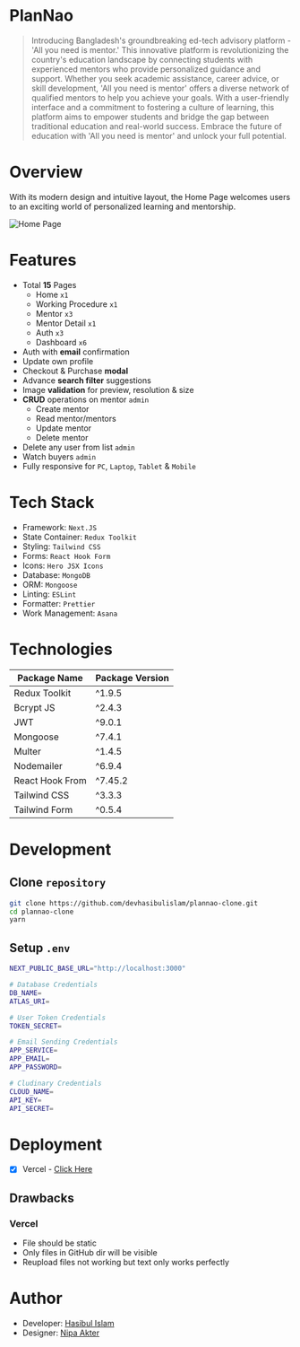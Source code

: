 # PlanNao

> Introducing Bangladesh's groundbreaking ed-tech advisory platform - 'All you need is mentor.' This innovative platform is revolutionizing the country's education landscape by connecting students with experienced mentors who provide personalized guidance and support. Whether you seek academic assistance, career advice, or skill development, 'All you need is mentor' offers a diverse network of qualified mentors to help you achieve your goals. With a user-friendly interface and a commitment to fostering a culture of learning, this platform aims to empower students and bridge the gap between traditional education and real-world success. Embrace the future of education with 'All you need is mentor' and unlock your full potential.

# Overview

With its modern design and intuitive layout, the Home Page welcomes users to an exciting world of personalized learning and mentorship.

![Home Page](https://raw.githubusercontent.com/devhasibulislam/plannao-clone/master/assets/readme/home_page.png)

# Features

- Total **15** Pages
  - Home `x1`
  - Working Procedure `x1`
  - Mentor `x3`
  - Mentor Detail `x1`
  - Auth `x3`
  - Dashboard `x6`
- Auth with **email** confirmation
- Update own profile
- Checkout & Purchase **modal**
- Advance **search filter** suggestions
- Image **validation** for preview, resolution & size
- **CRUD** operations on mentor `admin`
  - Create mentor
  - Read mentor/mentors
  - Update mentor
  - Delete mentor
- Delete any user from list `admin`
- Watch buyers `admin`
- Fully responsive for `PC`, `Laptop`, `Tablet` & `Mobile`

# Tech Stack

- Framework: `Next.JS`
- State Container: `Redux Toolkit`
- Styling: `Tailwind CSS`
- Forms: `React Hook Form`
- Icons: `Hero JSX Icons`
- Database: `MongoDB`
- ORM: `Mongoose`
- Linting: `ESLint`
- Formatter: `Prettier`
- Work Management: `Asana`

# Technologies

| Package Name    | Package Version |
| --------------- | --------------- |
| Redux Toolkit   | ^1.9.5          |
| Bcrypt JS       | ^2.4.3          |
| JWT             | ^9.0.1          |
| Mongoose        | ^7.4.1          |
| Multer          | ^1.4.5          |
| Nodemailer      | ^6.9.4          |
| React Hook From | ^7.45.2         |
| Tailwind CSS    | ^3.3.3          |
| Tailwind Form   | ^0.5.4          |

# Development

## Clone `repository`

```bash
git clone https://github.com/devhasibulislam/plannao-clone.git
cd plannao-clone
yarn
```

## Setup `.env`

```bash
NEXT_PUBLIC_BASE_URL="http://localhost:3000"

# Database Credentials
DB_NAME=
ATLAS_URI=

# User Token Credentials
TOKEN_SECRET=

# Email Sending Credentials
APP_SERVICE=
APP_EMAIL=
APP_PASSWORD=

# Cludinary Credentials
CLOUD_NAME=
API_KEY=
API_SECRET=
```

# Deployment

- [x] Vercel - [Click Here](https://plannao-clone.vercel.app)

## Drawbacks

### Vercel

- File should be static
- Only files in GitHub dir will be visible
- Reupload files not working but text only works perfectly

# Author

- Developer: [Hasibul Islam](https://www.linkedin.com/in/devhasibulislam)
- Designer: [Nipa Akter](https://www.linkedin.com/in/nipa-akter)

